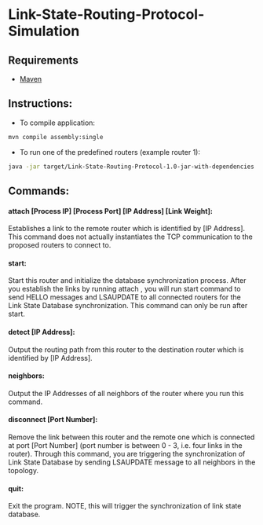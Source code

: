 # Link-State-Routing-Protocol-Simulation

## Requirements
* [Maven](https://maven.apache.org/)

## Instructions:
* To compile application:
```bash
mvn compile assembly:single
```
* To run one of the predefined routers (example router 1):
```bash
java -jar target/Link-State-Routing-Protocol-1.0-jar-with-dependencies.jar conf/router1.conf
```

## Commands:
#### attach [Process IP] [Process Port] [IP Address] [Link Weight]: <br>
Establishes a link to the remote router which is identified by [IP Address]. This command does not actually instantiates the TCP communication to the proposed routers to connect to.

#### start:<br>
Start this router and initialize the database synchronization process. After you establish the links by running attach , you will run start command to send HELLO messages and LSAUPDATE to all connected routers for the Link State Database synchronization. This command can only be run after start.

#### detect [IP Address]:<br>
Output the routing path from this router to the destination router which is identified by [IP Address].

#### neighbors:<br>
Output the IP Addresses of all neighbors of the router where you run this command.

#### disconnect [Port Number]:<br>
Remove the link between this router and the remote one which is connected at port [Port Number] (port number is between 0 - 3, i.e. four links in the router). Through this command, you are triggering the synchronization of Link State Database by sending LSAUPDATE message to all neighbors in the topology.

#### quit:
Exit the program. NOTE, this will trigger the synchronization of link state database.
